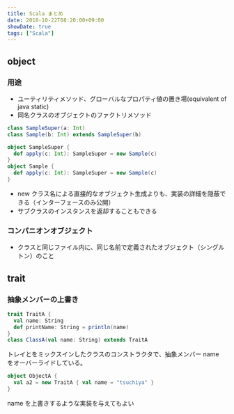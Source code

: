 ```yaml
---
title: Scala まとめ
date: 2018-10-22T08:20:00+09:00
showDate: true
tags: ["Scala"]
---
```


## object
### 用途
- ユーティリティメソッド、グローバルなプロパティ値の置き場(equivalent of java static)
- 同名クラスのオブジェクトのファクトリメソッド

```Scala
class SampleSuper(a: Int)
class Sample(b: Int) extends SampleSuper(b)

object SampleSuper {
  def apply(c: Int): SampleSuper = new Sample(c)
}
object Sample {
  def apply(c: Int): SampleSuper = new Sample(c)
}
```

- new クラス名による直接的なオブジェクト生成よりも、実装の詳細を隠蔽できる（インターフェースのみ公開）
- サブクラスのインスタンスを返却することもできる

### コンパニオンオブジェクト
- クラスと同じファイル内に、同じ名前で定義されたオブジェクト（シングルトン）のこと

## trait
### 抽象メンバーの上書き
```Scala
trait TraitA {
  val name: String
  def printName: String = println(name)
}
class ClassA(val name: String) extends TraitA
```
トレイとをミックスインしたクラスのコンストラクタで、抽象メンバー name をオーバーライドしている。

```Scala
object ObjectA {
  val a2 = new TraitA { val name = "tsuchiya" }  
}
```
name を上書きするような実装を与えてもよい
